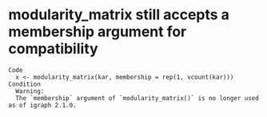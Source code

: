 # modularity_matrix still accepts a membership argument for compatibility

    Code
      x <- modularity_matrix(kar, membership = rep(1, vcount(kar)))
    Condition
      Warning:
      The `membership` argument of `modularity_matrix()` is no longer used as of igraph 2.1.0.

